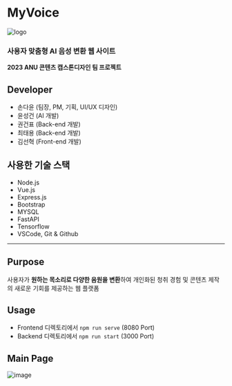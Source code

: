 # MyVoice
![logo](https://github.com/OuserDev/MyVoice/assets/141126078/b3ca788e-f9e5-4ac2-8131-eec49b359fb9)
### **사용자 맞춤형 AI 음성 변환 웹 사이트**
**2023 ANU 콘텐츠 캡스톤디자인 팀 프로젝트**

## Developer
- 손다윤 (팀장, PM, 기획, UI/UX 디자인)
- 윤성건 (AI 개발)
- 권건표 (Back-end 개발)
- 최태용 (Back-end 개발)
- 김선혁 (Front-end 개발)

## 사용한 기술 스택
- Node.js
- Vue.js
- Express.js
- Bootstrap
- MYSQL
- FastAPI
- Tensorflow
- VSCode, Git & Github
  
---
## Purpose
사용자가 **원하는 목소리로 다양한 음원을 변환**하여 개인화된 청취 경험 및 콘텐츠 제작의 새로운 기회를 제공하는 웹 플랫폼

## Usage
- Frontend 디렉토리에서 ```npm run serve``` (8080 Port)
- Backend 디렉토리에서 ```npm run start``` (3000 Port)
  
## Main Page
![image](https://github.com/OuserDev/MyVoice/assets/141126078/2765e622-d470-4783-939e-b43f59049dc1)
